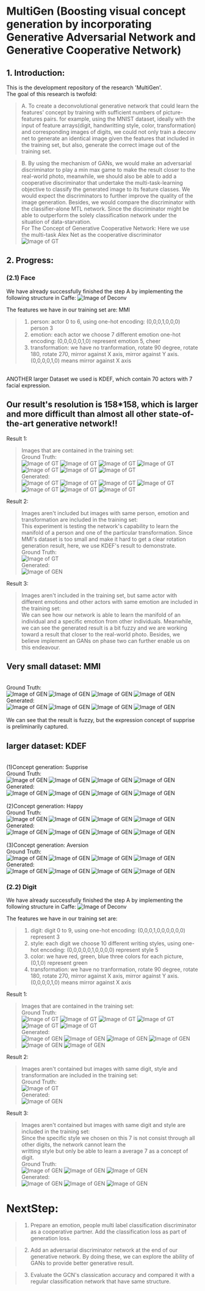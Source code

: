# MultiGen (Boosting visual concept generation by incorporating Generative Adversarial Network and Generative Cooperative Network)
## 1. Introduction:
This is the development repository of the research 'MultiGen'.  
The goal of this research is twofold:
> A. To create a deconvolutional generative network that could learn the features' concept by training with sufficient numbers of picture-features pairs. 
> for example, using the MNIST dataset, ideally with the input of feature arrays(digit, handwritting style, color, transformation) and corresponding images of digits, we could not only train a deconv net to generate an identical image given the features that included in the training set, but also, generate the correct image out of the training set.   
 
> B. By using the mechanism of GANs, we would make an adversarial discriminator to play a min max game to make the result closer to the real-world photo, meanwhile, we should also be able to add a cooperative discriminator that undertake the multi-task-learning objective to classify the generated image to its feature classes. We would expect the discriminators to further improve the quality of the image generation. Besides, we would compare the discriminator with the classifier-alone MTL network. Since the discriminator might be able to outperform the solely classification network under the situation of data-starvation.  
For The Concept of Generative Cooperative Network: Here we use the multi-task Alex Net as the cooperative discriminator
</br>![Image of GT](https://github.com/Xharlie/MultiGen/blob/master/README_IMG/face/GCN.png)
  
  
## 2. Progress: 
### (2.1) Face
We have already successfully finished the step A by implementing the following structure in Caffe:
![Image of Deconv](https://github.com/Xharlie/MultiGen/blob/master/README_IMG/face/Deconv.png) 
 
The features we have in our training set are: MMI
> 1. person: actor 0 to 6, using one-hot encoding: (0,0,0,1,0,0,0) person 3
> 2. emotion: each actor we choose 7 different emotion  one-hot encoding: (0,0,0,0,0,1,0) represent emotion 5, cheer
> 3. transformation: we have no tranformation, rotate 90 degree, rotate 180, rotate 270, mirror against X axis, mirror against Y axis.
(0,0,0,0,1,0) means mirror against X axis   
</br> 
ANOTHER larger Dataset we used is KDEF, which contain 70 actors with 7 facial expression.
 
## Our result's resolution is 158*158, which is larger and more difficult than almost all other state-of-the-art generative network!! 
  
  
Result 1:  
> Images that are contained in the training set:
</br>Ground Truth:</br>
![Image of GT](https://github.com/Xharlie/MultiGen/blob/master/README_IMG/face/GT0-0.png)
![Image of GT](https://github.com/Xharlie/MultiGen/blob/master/README_IMG/face/GT0-1.png)
![Image of GT](https://github.com/Xharlie/MultiGen/blob/master/README_IMG/face/GT0-2.png)
![Image of GT](https://github.com/Xharlie/MultiGen/blob/master/README_IMG/face/GT0-3.png)
![Image of GT](https://github.com/Xharlie/MultiGen/blob/master/README_IMG/face/GT0-4.png)
![Image of GT](https://github.com/Xharlie/MultiGen/blob/master/README_IMG/face/GT0-5.png)
![Image of GT](https://github.com/Xharlie/MultiGen/blob/master/README_IMG/face/GT0-6.png)
</br>Generated:</br>
![Image of GT](https://github.com/Xharlie/MultiGen/blob/master/README_IMG/face/GEN0-0.png)
![Image of GT](https://github.com/Xharlie/MultiGen/blob/master/README_IMG/face/GEN0-1.png)
![Image of GT](https://github.com/Xharlie/MultiGen/blob/master/README_IMG/face/GEN0-2.png)
![Image of GT](https://github.com/Xharlie/MultiGen/blob/master/README_IMG/face/GEN0-3.png)
![Image of GT](https://github.com/Xharlie/MultiGen/blob/master/README_IMG/face/GEN0-4.png)
![Image of GT](https://github.com/Xharlie/MultiGen/blob/master/README_IMG/face/GEN0-5.png)
![Image of GT](https://github.com/Xharlie/MultiGen/blob/master/README_IMG/face/GEN0-6.png)

Result 2:  
> Images aren't included but images with same person, emotion and transformation are included in the training set:  
This experiment is testing the network's capability to learn the manifold of a person and one of the particular transformation.
Since MMI's dataset is too small and make it hard to get a clear rotation generation result, here, we use KDEF's result to demonstrate.
</br>Ground Truth:</br>
![Image of GT](https://github.com/Xharlie/MultiGen/blob/master/README_IMG/KDEF/gt4-0-1.JPG)
</br>Generated:</br>
![Image of GEN](https://github.com/Xharlie/MultiGen/blob/master/README_IMG/KDEF/gn4-0-1.JPG)    



Result 3:  
> Images aren't included in the training set, but same actor with different emotions and other actors with same emotion are included in the training set:  
We can see how our network is able to learn the manifold of an individual and a specific emotion from other individuals. 
Meanwhile, we can see the generated result is a bit fuzzy and we are working toward a result that closer to the real-world photo. 
Besides, we believe implement an GANs on phase two can further enable us on this endeavour.

## Very small dataset: MMI </br>
</br>Ground Truth:</br>
![Image of GEN](https://github.com/Xharlie/MultiGen/blob/master/README_IMG/face/GT3-3-0.png)
![Image of GEN](https://github.com/Xharlie/MultiGen/blob/master/README_IMG/face/GT3-3-1.png) 
![Image of GEN](https://github.com/Xharlie/MultiGen/blob/master/README_IMG/face/GT3-3-2.png)
![Image of GEN](https://github.com/Xharlie/MultiGen/blob/master/README_IMG/face/GT3-3-3.png)
</br>Generated:</br>
![Image of GEN](https://github.com/Xharlie/MultiGen/blob/master/README_IMG/face/GEN3-3-0.png)
![Image of GEN](https://github.com/Xharlie/MultiGen/blob/master/README_IMG/face/GEN3-3-1.png) 
![Image of GEN](https://github.com/Xharlie/MultiGen/blob/master/README_IMG/face/GEN3-3-2.png)
![Image of GEN](https://github.com/Xharlie/MultiGen/blob/master/README_IMG/face/GEN3-3-3.png)  
</br> We can see that the result is fuzzy, but the expression concept of supprise is preliminarily captured.

## larger dataset: KDEF </br>
<br>(1)Concept generation: Supprise
</br>Ground Truth:</br>
![Image of GEN](https://github.com/Xharlie/MultiGen/blob/master/README_IMG/KDEF/gt37-2-0.JPG)
![Image of GEN](https://github.com/Xharlie/MultiGen/blob/master/README_IMG/KDEF/gt37-2-1.JPG) 
![Image of GEN](https://github.com/Xharlie/MultiGen/blob/master/README_IMG/KDEF/gt37-2-2.JPG)
![Image of GEN](https://github.com/Xharlie/MultiGen/blob/master/README_IMG/KDEF/gt37-2-3.JPG)
</br>Generated:</br>
![Image of GEN](https://github.com/Xharlie/MultiGen/blob/master/README_IMG/KDEF/gn37-2-0.JPG)
![Image of GEN](https://github.com/Xharlie/MultiGen/blob/master/README_IMG/KDEF/gn37-2-1.JPG) 
![Image of GEN](https://github.com/Xharlie/MultiGen/blob/master/README_IMG/KDEF/gn37-2-2.JPG)
![Image of GEN](https://github.com/Xharlie/MultiGen/blob/master/README_IMG/KDEF/gn37-2-3.JPG)
<br><br>(2)Concept generation: Happy
</br>Ground Truth:</br>
![Image of GEN](https://github.com/Xharlie/MultiGen/blob/master/README_IMG/KDEF/gt56-1-0.JPG)
![Image of GEN](https://github.com/Xharlie/MultiGen/blob/master/README_IMG/KDEF/gt56-1-1.JPG) 
![Image of GEN](https://github.com/Xharlie/MultiGen/blob/master/README_IMG/KDEF/gt56-1-2.JPG)
![Image of GEN](https://github.com/Xharlie/MultiGen/blob/master/README_IMG/KDEF/gt56-1-3.JPG)
</br>Generated:</br>
![Image of GEN](https://github.com/Xharlie/MultiGen/blob/master/README_IMG/KDEF/gn56-1-0.JPG)
![Image of GEN](https://github.com/Xharlie/MultiGen/blob/master/README_IMG/KDEF/gn56-1-1.JPG) 
![Image of GEN](https://github.com/Xharlie/MultiGen/blob/master/README_IMG/KDEF/gn56-1-2.JPG)
![Image of GEN](https://github.com/Xharlie/MultiGen/blob/master/README_IMG/KDEF/gn56-1-3.JPG)
<br><br>(3)Concept generation: Aversion
</br>Ground Truth:</br>
![Image of GEN](https://github.com/Xharlie/MultiGen/blob/master/README_IMG/KDEF/gt55-0-0.JPG)
![Image of GEN](https://github.com/Xharlie/MultiGen/blob/master/README_IMG/KDEF/gt55-0-1.JPG) 
![Image of GEN](https://github.com/Xharlie/MultiGen/blob/master/README_IMG/KDEF/gt55-0-2.JPG)
![Image of GEN](https://github.com/Xharlie/MultiGen/blob/master/README_IMG/KDEF/gt55-0-3.JPG)
</br>Generated:</br>
![Image of GEN](https://github.com/Xharlie/MultiGen/blob/master/README_IMG/KDEF/gn55-0-0.JPG)
![Image of GEN](https://github.com/Xharlie/MultiGen/blob/master/README_IMG/KDEF/gn55-0-1.JPG) 
![Image of GEN](https://github.com/Xharlie/MultiGen/blob/master/README_IMG/KDEF/gn55-0-2.JPG)
![Image of GEN](https://github.com/Xharlie/MultiGen/blob/master/README_IMG/KDEF/gn55-0-3.JPG)
</br>
### (2.2) Digit
We have already successfully finished the step A by implementing the following structure in Caffe:
![Image of Deconv](https://github.com/Xharlie/MultiGen/blob/master/README_IMG/digit/Deconv.png)

The features we have in our training set are:
> 1. digit: digit 0 to 9, using one-hot encoding: (0,0,0,1,0,0,0,0,0,0) represent 3
> 2. style: each digit we choose 10 different writing styles, using  one-hot encoding: (0,0,0,0,0,1,0,0,0,0) represent style 5
> 3. color: we have red, green, blue three colors for each picture, (0,1,0) represent green
> 4. transformation: we have no tranformation, rotate 90 degree, rotate 180, rotate 270, mirror against X axis, mirror against Y axis.
(0,0,0,0,1,0) means mirror against X axis  
  
Result 1:  
> Images that are contained in the training set:
</br>Ground Truth:</br> 
![Image of GT](https://github.com/Xharlie/MultiGen/blob/master/README_IMG/digit/GT3210.png)
![Image of GT](https://github.com/Xharlie/MultiGen/blob/master/README_IMG/digit/GT3211.png)
![Image of GT](https://github.com/Xharlie/MultiGen/blob/master/README_IMG/digit/GT3212.png)
![Image of GT](https://github.com/Xharlie/MultiGen/blob/master/README_IMG/digit/GT3213.png)
![Image of GT](https://github.com/Xharlie/MultiGen/blob/master/README_IMG/digit/GT3214.png)
![Image of GT](https://github.com/Xharlie/MultiGen/blob/master/README_IMG/digit/GT3215.png)
</br>Generated:</br> 
![Image of GEN](https://github.com/Xharlie/MultiGen/blob/master/README_IMG/digit/GEN3210.png)
![Image of GEN](https://github.com/Xharlie/MultiGen/blob/master/README_IMG/digit/GEN3211.png)
![Image of GEN](https://github.com/Xharlie/MultiGen/blob/master/README_IMG/digit/GEN3212.png)
![Image of GEN](https://github.com/Xharlie/MultiGen/blob/master/README_IMG/digit/GEN3213.png)
![Image of GEN](https://github.com/Xharlie/MultiGen/blob/master/README_IMG/digit/GEN3214.png)
![Image of GEN](https://github.com/Xharlie/MultiGen/blob/master/README_IMG/digit/GEN3215.png)  

Result 2:  
> Images aren't contained but images with same digit, style and transformation are included in the training set:
</br>Ground Truth:</br>
![Image of GT](https://github.com/Xharlie/MultiGen/blob/master/README_IMG/digit/GT2401.png)
</br>Generated:</br>
![Image of GEN](https://github.com/Xharlie/MultiGen/blob/master/README_IMG/digit/GEN2401.png)    
  
Result 3:  
> Images aren't contained but images with same digit and style are included in the training set:  
Since the specific style we chosen on this 7 is not consist through all other digits, the network cannot learn the  
writting style but only be able to learn a average 7 as a concept of digit.
</br>Ground Truth:</br>
![Image of GEN](https://github.com/Xharlie/MultiGen/blob/master/README_IMG/digit/GT7904.png)
![Image of GEN](https://github.com/Xharlie/MultiGen/blob/master/README_IMG/digit/GT7914.png) 
![Image of GEN](https://github.com/Xharlie/MultiGen/blob/master/README_IMG/digit/GT7924.png)
</br> Generated:</br> 
![Image of GEN](https://github.com/Xharlie/MultiGen/blob/master/README_IMG/digit/GEN7904.png)
![Image of GEN](https://github.com/Xharlie/MultiGen/blob/master/README_IMG/digit/GEN7914.png) 
![Image of GEN](https://github.com/Xharlie/MultiGen/blob/master/README_IMG/digit/GEN7924.png) 
  
  
# NextStep:     
> 1. Prepare an emotion, people multi label classification discriminator as a cooperative partner. Add the classification 
loss as part of generation loss.
  
> 2. Add an adversarial discriminator network at the end of our generative network. 
By doing these, we can explore the ability of GANs to provide better generative result. 

> 3. Evaluate the GCN's classication accuracy and compared it with a regular classification network that have same structure.

